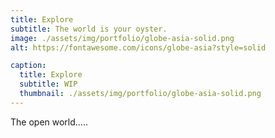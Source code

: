 ```yaml
---
title: Explore
subtitle: The world is your oyster.
image: ./assets/img/portfolio/globe-asia-solid.png
alt: https://fontawesome.com/icons/globe-asia?style=solid

caption:
  title: Explore
  subtitle: WIP
  thumbnail: ./assets/img/portfolio/globe-asia-solid.png
---
```

The open world.....

